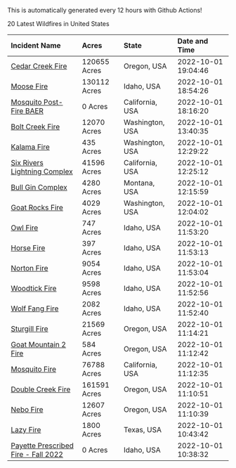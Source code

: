 This is automatically generated every 12 hours with Github Actions!

20 Latest Wildfires in United States

 | Incident Name | Acres | State | Date and Time |
|:---|:---|:---|:---|
| [Cedar Creek Fire](https://inciweb.nwcg.gov/incident/8307/) | 120655 Acres | Oregon, USA | 2022-10-01 19:04:46 |
| [Moose Fire](https://inciweb.nwcg.gov/incident/8249/) | 130112 Acres | Idaho, USA | 2022-10-01 18:54:26 |
| [Mosquito Post-Fire BAER](https://inciweb.nwcg.gov/incident/8430/) | 0 Acres | California, USA | 2022-10-01 18:16:20 |
| [Bolt Creek Fire](https://inciweb.nwcg.gov/incident/8417/) | 12070 Acres | Washington, USA | 2022-10-01 13:40:35 |
| [Kalama Fire](https://inciweb.nwcg.gov/incident/8420/) | 435 Acres | Washington, USA | 2022-10-01 12:29:22 |
| [Six Rivers Lightning Complex](https://inciweb.nwcg.gov/incident/8312/) | 41596 Acres | California, USA | 2022-10-01 12:25:12 |
| [Bull Gin Complex](https://inciweb.nwcg.gov/incident/8381/) | 4280 Acres | Montana, USA | 2022-10-01 12:15:59 |
| [Goat Rocks Fire](https://inciweb.nwcg.gov/incident/8415/) | 4029 Acres | Washington, USA | 2022-10-01 12:04:02 |
| [Owl Fire](https://inciweb.nwcg.gov/incident/8416/) | 747 Acres | Idaho, USA | 2022-10-01 11:53:20 |
| [Horse Fire ](https://inciweb.nwcg.gov/incident/8423/) | 397 Acres | Idaho, USA | 2022-10-01 11:53:13 |
| [Norton Fire](https://inciweb.nwcg.gov/incident/8308/) | 9054 Acres | Idaho, USA | 2022-10-01 11:53:04 |
| [Woodtick Fire](https://inciweb.nwcg.gov/incident/8253/) | 9598 Acres | Idaho, USA | 2022-10-01 11:52:56 |
| [Wolf Fang Fire](https://inciweb.nwcg.gov/incident/8273/) | 2082 Acres | Idaho, USA | 2022-10-01 11:52:40 |
| [Sturgill Fire](https://inciweb.nwcg.gov/incident/8364/) | 21569 Acres | Oregon, USA | 2022-10-01 11:14:21 |
| [Goat Mountain 2 Fire](https://inciweb.nwcg.gov/incident/8380/) | 584 Acres | Oregon, USA | 2022-10-01 11:12:42 |
| [Mosquito Fire](https://inciweb.nwcg.gov/incident/8398/) | 76788 Acres | California, USA | 2022-10-01 11:12:35 |
| [Double Creek Fire](https://inciweb.nwcg.gov/incident/8366/) | 161591 Acres | Oregon, USA | 2022-10-01 11:10:51 |
| [Nebo Fire](https://inciweb.nwcg.gov/incident/8363/) | 12607 Acres | Oregon, USA | 2022-10-01 11:10:39 |
| [Lazy Fire](https://inciweb.nwcg.gov/incident/8431/) | 1800 Acres | Texas, USA | 2022-10-01 10:43:42 |
| [Payette Prescribed Fire - Fall 2022](https://inciweb.nwcg.gov/incident/8424/) | 0 Acres | Idaho, USA | 2022-10-01 10:38:32 |
